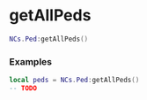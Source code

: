# getAllPeds

```lua
NCs.Ped:getAllPeds()
```

### Examples
```lua
local peds = NCs.Ped:getAllPeds()
-- TODO
```
